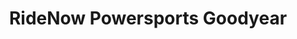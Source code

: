 ---
title: "RideNow Powersports Goodyear"
url: /goodyear/ridenow-powersports-goodyear/
shop: motorcycle
---